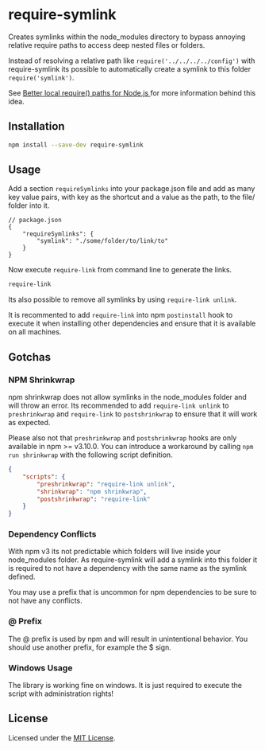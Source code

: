 # require-symlink

Creates symlinks within the node_modules directory to bypass annoying relative require paths to access deep nested files or folders.

Instead of resolving a relative path like `require('../../../../config')` with require-symlink its possible to automatically create a symlink to this folder `require('symlink')`.

See [Better local require() paths for Node.js
](https://gist.github.com/branneman/8048520#1-the-symlink) for more information behind this idea.

## Installation

``` bash
npm install --save-dev require-symlink
```

## Usage

Add a section `requireSymlinks` into your package.json file and add as many key value pairs, with key as the shortcut and a value as the path, to the file/ folder into it.

```
// package.json
{
    "requireSymlinks": {
        "symlink": "./some/folder/to/link/to"
    }
}
```

Now execute `require-link` from command line to generate the links.

``` bash
require-link
```

Its also possible to remove all symlinks by using `require-link unlink`.

It is recommented to add `require-link` into npm `postinstall` hook to execute it when installing other dependencies and ensure that it is available on all machines.

## Gotchas

### NPM Shrinkwrap

npm shrinkwrap does not allow symlinks in the node_modules folder and will throw an error. Its recommended to add `require-link unlink` to `preshrinkwrap` and `require-link` to `postshrinkwrap` to ensure that it will work as expected.

Please also not that `preshrinkwrap` and `postshrinkwrap` hooks are only available in npm >= v3.10.0. You can introduce a workaround by calling `npm run shrinkwrap` with the following script definition.

``` json
{
    "scripts": {
        "preshrinkwrap": "require-link unlink",
        "shrinkwrap": "npm shrinkwrap",
        "postshrinkwrap": "require-link"
    }
}
```

### Dependency Conflicts

With npm v3 its not predictable which folders will live inside your node_modules folder. As require-symlink will add a symlink into this folder it is required to not have a dependency with the same name as the symlink defined.

You may use a prefix that is uncommon for npm dependencies to be sure to not have any conflicts.

### @ Prefix

The @ prefix is used by npm and will result in unintentional behavior. You should use another prefix, for example the $ sign.

### Windows Usage

The library is working fine on windows. It is just required to execute the script with administration rights!

## License

Licensed under the [MIT License](https://opensource.org/licenses/mit-license.php).
